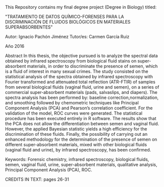 This Repository contains my final degree project (Degree in Biology) titled:

"TRATAMIENTO DE DATOS QUÍMICO-FORENSES PARA LA DISCRIMINACIÓN DE FLUIDOS BIOLÓGICOS EN MATERIALES SUPERABSORBENTES"

Autor: Ignacio Pachón Jiménez
Tutor/es: Carmen García Ruiz

Año 2016

Abstract
In this thesis, the objective pursued is to analyze the spectral data obtained by infrared spectroscopy from biological fluid stains on super-absorbent materials, in order to discriminate the presence of semen, which is a fluid of interest in many sexual crimes. 
The study consisted on the statistical analysis of the spectra obtained by infrared spectroscopy with Fourier transformed and attenuated total reflection (ATR-FTIR) of samples from several biological fluids (vaginal fluid, urine and semen), on a series of commercial super-absorbent materials (pads, salvaslips, and diapers). 
The spectra analysis has been performed by: baseline correction,normalization, and smoothing followed by chemometric techniques like Principal Component Analysis (PCA) and Pearson’s correlation coefficient. For the validation of the model, ROC curves were generated. 
The statistical procedure has been executed entirely in R software.
The results show that the PCA does not allow the differentiation between semen and vaginal fluid. However, the applied Bayesian statistic yields a high efficiency for the discrimination of these fluids. 
Finally, the possibility of carrying out an enhanced methodology for the determination of the presence of semen on different super-absorbent materials, mixed with other biological fluids (vaginal fluid and urine), by infrared spectroscopy, has been confirmed.

Keywords: Forensic chemistry, infrared spectroscopy, biological fluids, semen, vaginal fluid, urine, super-absorbent materials, qualitative analysis, Principal Component Analysis (PCA), ROC.

CREDITS IN TEXT: pages 26-31
